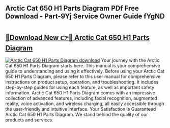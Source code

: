 ## Arctic Cat 650 H1 Parts Diagram PDf Free Download - Part-9Yj Service Owner Guide fYgND

# <h2><a href="http://dfjn4xs.blite.top/?on=Arctic+Cat+650+H1+Parts+Diagram">🔗Download New 👉🔴 Arctic Cat 650 H1 Parts Diagram</a></h2>

[![Arctic Cat 650 H1 Parts Diagram download](https://i.imgur.com/lujVjoI.png)](http://dfjn4xs.blite.top/?on=Arctic+Cat+650+H1+Parts+Diagram)
Your journey with the Arctic Cat 650 H1 Parts Diagram starts here. This manual is your comprehensive guide to understanding and using it effectively. Before using your Arctic Cat 650 H1 Parts Diagram, please refer to this user manual for comprehensive instructions on product setup, operation, and troubleshooting. It includes step-by-step guides for using each feature, as well as important safety information. Arctic Cat 650 H1 Parts Diagram comes with an impressive collection of advanced features, including facial recognition, augmented reality, voice activation, and wireless charging, all easily accessible through the user-friendly and intuitive interface. Your Satisfaction is Guaranteed Arctic Cat 650 H1 Parts Diagram. We stand behind the quality of our products and services.
